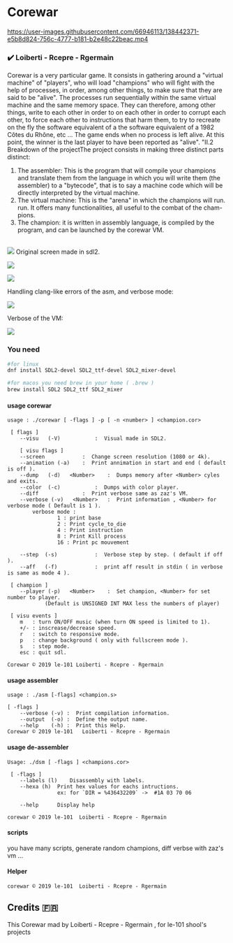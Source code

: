 # Corewar



https://user-images.githubusercontent.com/66946113/138442371-e5b8d824-756c-4777-b181-b2e48c22beac.mp4



### :heavy_check_mark: Loiberti - Rcepre - Rgermain

Corewar is a very particular game.
It consists in gathering around a "virtual machine" of "players",
who will load "champions" who will fight with the help of processes,
in order, among other things, to make sure that they are said to be "alive".
The processes run sequentially within the same virtual machine
and the same memory space. They can therefore, among other things, write to each other in order to
on each other in order to corrupt each other, to force each other to
instructions that harm them, to try to recreate on the fly the software equivalent of a
the software equivalent of a 1982 Côtes du Rhône, etc ...
The game ends when no process is left alive.
At this point, the winner is the last player to have been reported as "alive".
"II.2 Breakdown of the projectThe project consists in making three distinct parts
distinct:

1.  The assembler: This is the program that will compile your champions and
    translate them from the language in which you will write them (the assembler)
    to a "bytecode", that is to say a machine code which will be directly interpreted
    by the virtual machine.
2.  The virtual machine: This is the "arena" in which the champions will run.
    run.
    It offers many functionalities, all useful to the combat of the
    cham-pions.
3.  The champion: it is written in assembly language, is compiled by the
    program, and can be launched by the corewar VM.

<br />
<img src="/readme_img/corewar.jpg" />
Original screen made in sdl2.

![](/readme_img/corewar2.png)

![](/readme_img/corewar3.png)

Handling clang-like errors of the asm, and verbose mode:

![](/readme_img/asm_pict.png)

Verbose of the VM:

![](/readme_img/verbose_vm.png)

### You need

```bash
#for linux
dnf install SDL2-devel SDL2_ttf-devel SDL2_mixer-devel

#for macos you need brew in your home ( .brew )
brew install SDL2 SDL2_ttf SDL2_mixer

```

#### usage corewar

```
usage : ./corewar [ -flags ] -p [ -n <number> ] <champion.cor>

 [ flags ]
  	--visu	 (-V)			:  Visual made in SDL2.

	[ visu flags ]
	--screen			:  Change screen resolution (1080 or 4k).
	--animation (-a)	:  Print annimation in start and end ( default is off ).
	--dump	 (-d)   <Number>	:  Dumps memory after <Number> cyles and exits.
	--color	 (-c)			:  Dumps with color player.
	--diff				:  Print verbose same as zaz's VM.
  	--verbose (-v)   <Number>	:  Print information , <Number> for verbose mode ( Default is 1 ).
		verbose mode :
				1 : print base
				2 : Print cycle_to_die
				4 : Print instruction
				8 : Print Kill process
				16 : Print pc mouvement

	--step	(-s)			:  Verbose step by step. ( default if off ).
	--aff	(-f)			:  print aff result in stdin ( in verbose is same as mode 4 ).

 [ champion ]
	--player (-p)   <Number>	:  Set champion, <Number> for set number to player.
			(Default is UNSIGNED INT MAX less the numbers of player)

 [ visu events ]
	m   : turn ON/OFF music (when turn ON speed is limited to 1).
	+/- : inscrease/decrease speed.
	r   : switch to responsive mode.
	p   : change background ( only with fullscreen mode ).
	s   : step mode.
	esc : quit sdl.

Corewar © 2019 le-101 Loiberti - Rcepre - Rgermain
```

#### usage assembler

```
usage : ./asm [-flags] <champion.s>

[ -flags ]
	--verbose (-v) :  Print compilation information.
	--output  (-o) :  Define the output name.
	--help    (-h) :  Print this Help.
Corewar	© 2019 le-101   Loiberti - Rcepre - Rgermain
```

#### usage de-assembler

```
Usage: ./dsm [ -flags ] <champions.cor>

 [ -flags ]
	--labels (l)	Disassembly with labels.
	--hexa (h)	Print hex values for eachs intructions.
				ex: for `DIR = %436432209` ->  #1A 03 70 06

	--help		Display help

corewar © 2019 le-101  Loiberti - Rcepre - Rgermain
```

#### scripts

you have many scripts, generate random champions, diff verbse with zaz's vm ...

#### Helper

```
corewar © 2019 le-101  Loiberti - Rcepre - Rgermain
```

## Credits :fr:

This Corewar mad by Loiberti - Rcepre - Rgermain , for le-101 shool's projects
